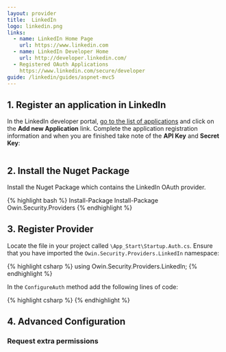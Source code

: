 ```yaml
---
layout: provider
title:  LinkedIn
logo: linkedin.png
links:
  - name: LinkedIn Home Page
    url: https://www.linkedin.com
  - name: LinkedIn Developer Home
    url: http://developer.linkedin.com/
  - Registered OAuth Applications
    https://www.linkedin.com/secure/developer
guide: /linkedin/guides/aspnet-mvc5
---
```


## 1. Register an application in LinkedIn

In the LinkedIn developer portal, [go to the list of applications](https://www.linkedin.com/secure/developer) and click on the **Add new Application** link. Complete the application registration information and when you are finished take note of the **API Key** and **Secret Key**:

![]()

## 2. Install the Nuget Package

Install the Nuget Package which contains the LinkedIn OAuth provider.

{% highlight bash %}
Install-Package Install-Package Owin.Security.Providers
{% endhighlight %}

## 3. Register Provider
 
Locate the file in your project called `\App_Start\Startup.Auth.cs`. Ensure that you have imported the `Owin.Security.Providers.LinkedIn` namespace:

{% highlight csharp %}
using Owin.Security.Providers.LinkedIn;
{% endhighlight %}

In the `ConfigureAuth` method add the following lines of code:

{% highlight csharp %}
{% endhighlight %}

## 4. Advanced Configuration

### Request extra permissions